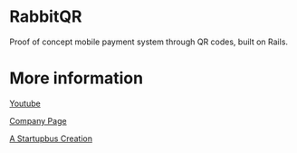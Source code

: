 # RabbitQR 
Proof of concept mobile payment system through QR codes, built on Rails.

# More information
[Youtube](http://www.youtube.com/watch?v=W86bPD3CbdU)

[Company Page](http://rabbitqr.com)

[A Startupbus Creation](http://startubus.com)

